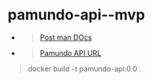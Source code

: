 # pamundo-api--mvp

- > [Post man DOcs](https://documenter.getpostman.com/view/8338151/2sA35MzzCA)
- > [Pamundo API URL](https://pamundo-api-mvp.onrender.com)

> docker build -t pamundo-api:0.0 .
